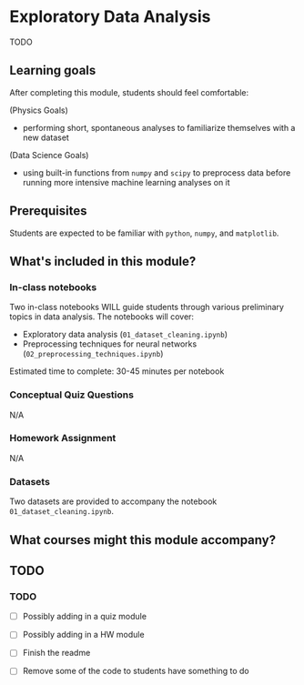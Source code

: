 # Exploratory Data Analysis

TODO

## Learning goals

After completing this module, students should feel comfortable:

(Physics Goals)
- performing short, spontaneous analyses to familiarize themselves with a new dataset

(Data Science Goals)
- using built-in functions from ```numpy``` and ```scipy``` to preprocess data before running more intensive machine learning analyses on it

## Prerequisites

Students are expected to be familiar with ```python```, ```numpy```, and  ```matplotlib```. 

## What's included in this module?

### In-class notebooks

Two in-class notebooks WILL guide students through various preliminary topics in data analysis. The notebooks will cover:
- Exploratory data analysis (```01_dataset_cleaning.ipynb```)
- Preprocessing techniques for neural networks (```02_preprocessing_techniques.ipynb```)


Estimated time to complete: 30-45 minutes per notebook 

### Conceptual Quiz Questions
N/A

### Homework Assignment
N/A

### Datasets

Two datasets are provided to accompany the notebook ```01_dataset_cleaning.ipynb```. 


## What courses might this module accompany?

TODO
---

### TODO
- [ ] Possibly adding in a quiz module
- [ ] Possibly adding in a HW module
- [ ] Finish the readme
- [ ] Remove some of the code to students have something to do

